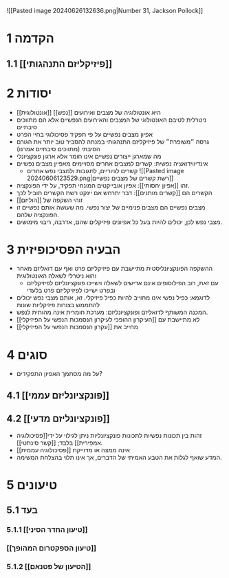 ![[Pasted image 20240626132636.png|Number 31, Jackson Pollock]]

# 1	הקדמה

## 1.1	[[פיזיקליזם התנהגותי]]

# 2	יסודות

- [[אונטולוגית]] [[נפש]] היא אונטולוגיה של מצבים ואירועים
- ניטרלית לטיבם האונטולוגי של המצבים והאירועים הנפשיים אלא הם מתווכים סיבתיים
- אפיון מצבים נפשיים על פי תפקיד פסיכולוגי בחיי הפרט
- גרסה ״משופרת״ של פיזיקליזם התנהגותי במנחה להסביר טוב יותר את הגורם הסיבתי (מתווכים סיבתיים אמרנו)
- מה שמארגן ייצורים נפשיים אינו חומר אלא ארגון פונקציונלי
- אינדיווידואציה נפשית: קשרים למצבים אחרים מסויימים מאפיין מצבים נפשיים
	- קשרים לגיוריים, לתגובות ולמצבי נפש אחרים
![[Pasted image 20240606123529.png|רשת קשרים של מצבים נפשיים]]
- זהו [[אפיון יחסותי]]: אפיון אובייקטים המונחי תפקיד, על ידי הפונקציה. 
- הקשרים הם [[קשרים מותנים]]: דבר יתרחש אם יינקט רשת הקשרים תוביל לכך
- זוהי השקפה של [[הוליזם]]
- מצבים נפשיים הם מצבים פנימיים של יצור נפשי. מה שעושה אותם נפשיים זו הפונקציה שלהם. 
- מצבי נפש לכן, יכולים להיות בעל כל אפיונים פיזיקלים שהם, אדרבה, ריבוי מימושים. 

# 3	הבעיה הפסיכופיזית

- ההשקפה הפונקציונליסטית מתיישבת עם פיזיקליזם פרט ואף עם דואליזם מאחר והוא ניטרלי לשאלה האונטולוגית
	- עם זאת, רוב הפילוסופים אינם אדישים לשאלה וישייכו פונקציונליזם לפיזיקליזם ובפרט ישייכו לפיזיקליזם פרט בלעדי
- לדוגמא: כפיל נפשי אינו מחוייב להיות כפיל פיזיקלי. זא, אותם מצבי נפש יכולים להתממש בצורות פיזיקליות שונות
- המכנה המשותף לדואליזם ופונקציונליזם: מערכת חומרית אינה מהותית לנפש. 
- לא מתיישבת עם [[העיקרון ההופכי לעיקרון הנסמכות הנפשי על הפיזיקלי]]
- מחייב את [[עקרון הנסמכות הנפשי על הפיזיקלי]]

# 4	סוגים

- על מה מסתמך האפיון התפקידים?

## 4.1	[[פונקציונליזם עממי]]

## 4.2	[[פונקציונליזם מדעי]]

- זהות בין תכונות נפשיות לתכונות פונקציונליות ניתן לגילוי  על ידי[[פסיכולוגיה אמפירית]] בלבד; [[קשר סינתטי]]. 
- [[פסיכולוגיה עממית]] אינה ממצה או מדוייקת
- המדע שואף לגלות את הטבע האמיתי של הדברים, אך אינו תלוי בהצלחת המשימה. 

# 5	טיעונים

## 5.1	בעד

### 5.1.1	[[טיעון החדר הסיני]]

### [[טיעון הספקטרום המהופך]]

### 5.1.2	[[הטיעון של פטנאם]]
